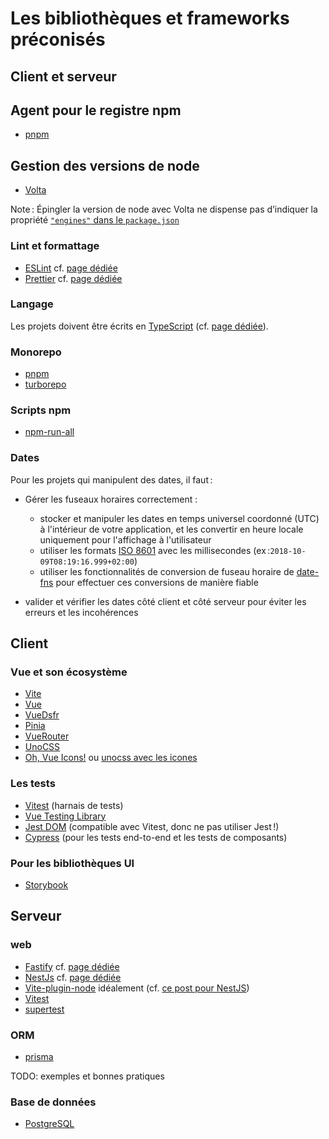 # Les bibliothèques et frameworks préconisés

## Client et serveur

## Agent pour le registre npm

- [pnpm](https://pnpm.io)

## Gestion des versions de node

- [Volta](https://volta.sh)

Note : Épingler la version de node avec Volta ne dispense pas d’indiquer la propriété [`"engines"` dans le `package.json`](https://docs.npmjs.com/cli/v9/configuring-npm/package-json#engines)

### Lint et formattage

- [ESLint](https://eslint.org) cf. [page dédiée](/outils/eslint.md)
- [Prettier](https://prettier.io) cf. [page dédiée](/outils/prettier.md)

### Langage

Les projets doivent être écrits en [TypeScript](https://typescriptlang.org/) (cf. [page dédiée](/conventions/typescript.md)).

### Monorepo

- [pnpm](https://pnpm.io)
- [turborepo](https://turbo.build/repo)

### Scripts npm

- [npm-run-all](https://github.com/)

### Dates

Pour les projets qui manipulent des dates, il faut :

- Gérer les fuseaux horaires correctement :

  - stocker et manipuler les dates en temps universel coordonné (UTC) à l'intérieur de votre application, et les convertir en heure locale uniquement pour l'affichage à l'utilisateur
  - utiliser les formats [ISO 8601](https://www.iso.org/fr/iso-8601-date-and-time-format.html) avec les millisecondes (ex :`2018-10-09T08:19:16.999+02:00`)
  - utiliser les fonctionnalités de conversion de fuseau horaire de [date-fns](https://date-fns.org/) pour effectuer ces conversions de manière fiable
- valider et vérifier les dates côté client et côté serveur pour éviter les erreurs et les incohérences

## Client

### Vue et son écosystème

- [Vite](https://vitejs.dev)
- [Vue](https://vuejs.org)
- [VueDsfr](https://vue-dsfr.netlify.apple)
- [Pinia](https://pinia.vuejs.org)
- [VueRouter](https://router.vuejs.org)
- [UnoCSS](https://unocss.dev)
- [Oh, Vue Icons!](https://oh-vue-icons.netlify.app/) ou [unocss avec les icones](https://unocss.dev/presets/icons)

### Les tests

- [Vitest](https://vitest.dev) (harnais de tests)
- [Vue Testing Library](https://testing-library.com/docs/vue-testing-library/intro/)
- [Jest DOM](https://testing-library.com/docs/ecosystem-jest-dom/) (compatible avec Vitest, donc ne pas utiliser Jest !)
- [Cypress](https://cypress.io) (pour les tests end-to-end et les tests de composants)

### Pour les bibliothèques UI

- [Storybook](https://storybook.js.org)

## Serveur

### web

- [Fastify](https://www.fastify.io) cf. [page dédiée](/serveur/fastify.md)
- [NestJs](https://nestjs.com) cf. [page dédiée](/serveur/nestjs.md)
- [Vite-plugin-node](https://github.com/axe-me/vite-plugin-node) idéalement (cf. [ce post pour NestJS](https://blog.logrocket.com/getting-started-with-nestjs-vite-esbuild/))
- [Vitest](https://vitest.dev)
- [supertest](https://github.com/ladjs/supertest)

### ORM

- [prisma](https://prisma.io/)

TODO: exemples et bonnes pratiques

### Base de données

- [PostgreSQL](https://hub.docker.com/_/postgres)
